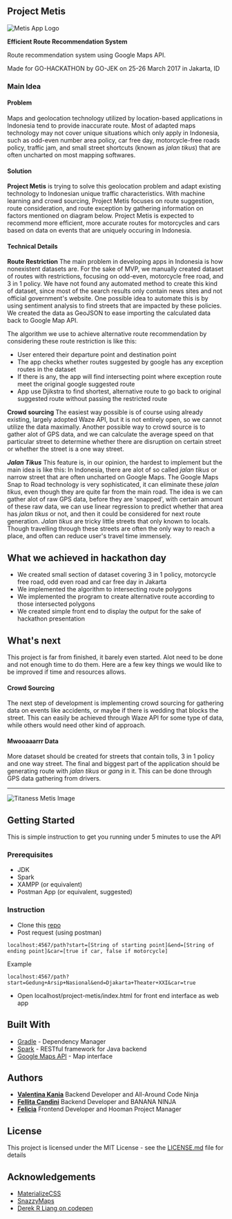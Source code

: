 ## Project Metis

![Metis App Logo](http://i.imgur.com/5nidf5w.png "Metis App Logo")

**Efficient Route Recommendation System**

Route recommendation system using Google Maps API. 

Made for GO-HACKATHON by GO-JEK on 25-26 March 2017 in Jakarta, ID

### Main Idea
#### Problem

Maps and geolocation technology utilized by location-based applications in Indonesia tend to provide inaccurate route. Most of adapted maps technology may not cover unique situations which only apply in Indonesia, such as odd-even number area policy, car free day, motorcycle-free roads policy, traffic jam, and small street shortcuts (known as *jalan tikus*) that are often uncharted on most mapping softwares.

#### Solution

**Project Metis** is trying to solve this geolocation problem and adapt existing technology to Indonesian unique traffic characteristics. With machine learning and crowd sourcing, Project Metis focuses on route suggestion, route consideration, and route exception by gathering information on factors mentioned on diagram below. Project Metis is expected to recommend more efficient, more accurate routes for motorcycles and cars based on data on events that are uniquely occuring in Indonesia.

#### Technical Details

**Route Restriction**
The main problem in developing apps in Indonesia is how nonexistent datasets are. For the sake of MVP, we manually created dataset of routes with restrictions, focusing on odd-even, motorcycle free road, and 3 in 1 policy. We have not found any automated method to create this kind of dataset, since most of the search results only contain news sites and not official government's website. One possible idea to automate this is by using sentiment analysis to find streets that are impacted by these policies. We created the data as GeoJSON to ease importing the calculated data back to Google Map API.

The algorithm we use to achieve alternative route recommendation by considering these route restriction is like this:
- User entered their departure point and destination point
- The app checks whether routes suggested by google has any exception routes in the dataset
- If there is any, the app will find intersecting point where exception route meet the original google suggested route
- App use Djikstra to find shortest, alternative route to go back to original suggested route without passing the restricted route

**Crowd sourcing** 
The easiest way possible is of course using already existing, largely adopted Waze API, but it is not entirely open, so we cannot utilize the data maximally. Another possible way to crowd source is to gather alot of GPS data, and we can calculate the average speed on that particular street to determine whether there are disruption on certain street or whether the street is a one way street.

**_Jalan Tikus_** 
This feature is, in our opinion, the hardest to implement but the main idea is like this:
In Indonesia, there are alot of so called _jalan tikus_ or narrow street that are often uncharted on Google Maps. The Google Maps Snap to Road technology is very sophisticated, it can eliminate these _jalan tikus_, even though they are quite far from the main road. The idea is we can gather alot of raw GPS data, before they are 'snapped', with certain amount of these raw data, we can use linear regression to predict whether that area has _jalan tikus_ or not, and then it could be considered for next route generation. _Jalan tikus_ are tricky little streets that only known to locals. Though travelling through these streets are often the only way to reach a place, and often can reduce user's travel time immensely.

## What we achieved in hackathon day
- We created small section of dataset covering 3 in 1 policy, motorcycle free road, odd even road and car free day in Jakarta
- We implemented the algorithm to intersecting route polygons
- We implemented the program to create alternative route according to those intersected polygons
- We created simple front end to display the output for the sake of hackathon presentation

## What's next
This project is far from finished, it barely even started. Alot need to be done and not enough time to do them. Here are a few key things we would like to be improved if time and resources allows. 
#### Crowd Sourcing
The next step of development is implementing crowd sourcing for gathering data on events like accidents, or maybe if there is wedding that blocks the street. This can easily be achieved through Waze API for some type of data, while others would need other kind of approach.
#### Mwooaaarrr Data
More dataset should be created for streets that contain tolls, 3 in 1 policy and one way street.
The final and biggest part of the application should be generating route with *jalan tikus* or *gang* in it. This can be done through GPS data gathering from drivers.

----------------------------

![Titaness Metis Image](https://image.ibb.co/gec2Dv/metis.jpg "Titaness Metis Image")

## Getting Started
This is simple instruction to get you running under 5 minutes to use the API

### Prerequisites
- JDK
- Spark
- XAMPP (or equivalent)
- Postman App (or equivalent, suggested)

### Instruction
- Clone this [repo][repo]
- Post request (using postman)
```
localhost:4567/path?start=[String of starting point]&end=[String of ending point]&car=[true if car, false if motorcycle]
```
Example
```
localhost:4567/path?start=Gedung+Arsip+Nasional&end=Djakarta+Theater+XXI&car=true
```
- Open localhost/project-metis/index.html for front end interface as web app

## Built With
 - [Gradle][gradle] - Dependency Manager
 - [Spark][spark] - RESTful framework for Java backend
 - [Google Maps API][gmap] - Map interface

## Authors
 - [**Valentina Kania**][balbal] Backend Developer and All-Around Code Ninja
 - [**Fellita Candini**][gelgel] Backend Developer and BANANA NINJA
 - [**Felicia**][mig] Frontend Developer and Hooman Project Manager

## License
This project is licensed under the MIT License - see the [LICENSE.md][licenselink] file for details

## Acknowledgements
- [MaterializeCSS][materialize]
- [SnazzyMaps][snazzy]
- [Derek R Liang on codepen][codepen]

[repo]: https://github.com/GO-HACKATHON/project-metis.git
[gpages]: https://go-hackathon.github.io/project-metis/
[codepen]: https://codepen.io/derekrliang/pen/GZBezL
[snazzy]: https://snazzymaps.com
[materialize]: https://materializecss.com
[gradle]: http://www.gradle.org
[spark]: http://www.sparkjava.com
[gmap]: http://developers.google.com/maps
[mig]: https://github.com/feliciakrismanta
[gelgel]: https://github.com/canfelli25
[balbal]: https://github.com/valentinakania
[licenselink]: LICENSE.md
